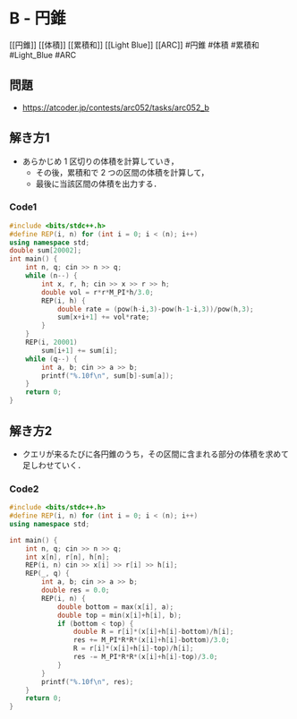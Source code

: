 # B - 円錐
[[円錐]] [[体積]] [[累積和]] [[Light Blue]] [[ARC]]
#円錐 #体積 #累積和 #Light_Blue #ARC 

## 問題
- https://atcoder.jp/contests/arc052/tasks/arc052_b

## 解き方1
- あらかじめ $1$ 区切りの体積を計算していき，
	- その後，累積和で $2$ つの区間の体積を計算して，
	- 最後に当該区間の体積を出力する．

### Code1
```c++
#include <bits/stdc++.h>
#define REP(i, n) for (int i = 0; i < (n); i++)
using namespace std;
double sum[20002];
int main() {
	int n, q; cin >> n >> q;
	while (n--) {
		int x, r, h; cin >> x >> r >> h;
		double vol = r*r*M_PI*h/3.0;
		REP(i, h) {
			double rate = (pow(h-i,3)-pow(h-1-i,3))/pow(h,3);
			sum[x+i+1] += vol*rate;
		}
	}
	REP(i, 20001)
		sum[i+1] += sum[i];
	while (q--) {
		int a, b; cin >> a >> b;
		printf("%.10f\n", sum[b]-sum[a]);
	}
    return 0;
}
```

## 解き方2
- クエリが来るたびに各円錐のうち，その区間に含まれる部分の体積を求めて足しわせていく．

### Code2
```c++
#include <bits/stdc++.h>
#define REP(i, n) for (int i = 0; i < (n); i++)
using namespace std;

int main() {
	int n, q; cin >> n >> q;
	int x[n], r[n], h[n];
	REP(i, n) cin >> x[i] >> r[i] >> h[i];
	REP(_, q) {
		int a, b; cin >> a >> b;
		double res = 0.0;
		REP(i, n) {
			double bottom = max(x[i], a);
			double top = min(x[i]+h[i], b);
			if (bottom < top) {
				double R = r[i]*(x[i]+h[i]-bottom)/h[i];
				res += M_PI*R*R*(x[i]+h[i]-bottom)/3.0;
				R = r[i]*(x[i]+h[i]-top)/h[i];
				res -= M_PI*R*R*(x[i]+h[i]-top)/3.0;
			}
		}
		printf("%.10f\n", res);
	}
	return 0;
}
```